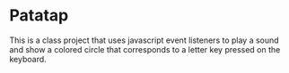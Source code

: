 # Patatap
This is a class project that uses javascript event listeners to play a sound and show a colored circle that corresponds to a letter key pressed on the keyboard.
